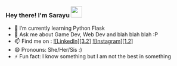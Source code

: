 ### Hey there! I'm Sarayu <img src="https://raw.githubusercontent.com/MartinHeinz/MartinHeinz/master/wave.gif" width="30px">

- 🌱 I’m currently learning Python Flask
- 💬 Ask me about Game Dev, Web Dev and blah blah blah :P
- 📫 Find me on : [![LinkedIn][3.2]][3] [![Instagram][1.2]][1]
- 😄 Pronouns: She/Her/Sis :)
- ⚡ Fun fact: I know something but I am not the best in something

[1]: https://www.instagram.com/s_r_y_u_._._/
[3]: https://www.linkedin.com/in/sarayu-suresh-4bb9511b2/
